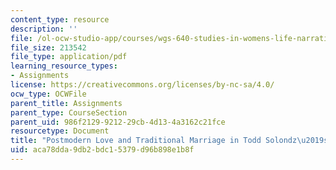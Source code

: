```yaml
---
content_type: resource
description: ''
file: /ol-ocw-studio-app/courses/wgs-640-studies-in-womens-life-narratives-interrogating-marriage-case-studies-in-american-law-and-culture-fall-2007/aca78dda9db2bdc15379d96b898e1b8f_MITWGS_640F07_lakomski.pdf
file_size: 213542
file_type: application/pdf
learning_resource_types:
- Assignments
license: https://creativecommons.org/licenses/by-nc-sa/4.0/
ocw_type: OCWFile
parent_title: Assignments
parent_type: CourseSection
parent_uid: 986f2129-9212-29cb-4d13-4a3162c21fce
resourcetype: Document
title: "Postmodern Love and Traditional Marriage in Todd Solondz\u2019s Happiness"
uid: aca78dda-9db2-bdc1-5379-d96b898e1b8f
---
```

